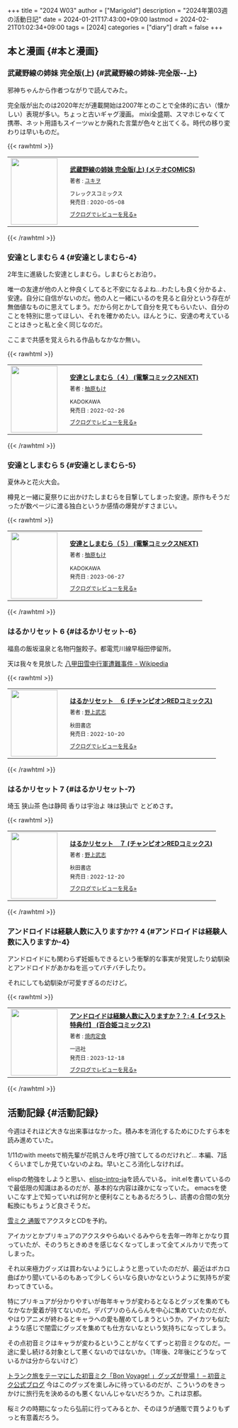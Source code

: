 +++
title = "2024 W03"
author = ["Marigold"]
description = "2024年第03週の活動日記"
date = 2024-01-21T17:43:00+09:00
lastmod = 2024-02-21T01:02:34+09:00
tags = [2024]
categories = ["diary"]
draft = false
+++

## 本と漫画 {#本と漫画}


### 武蔵野線の姉妹 完全版(上) {#武蔵野線の姉妹-完全版--上}

邪神ちゃんから作者つながりで読んでみた。

完全版が出たのは2020年だが連載開始は2007年とのことで全体的に古い（懐かしい）表現が多い。ちょっと古いギャグ漫画。
mixi全盛期、スマホじゃなくて携帯、ネット用語もスイーツｗとか廃れた言葉が色々と出てくる。時代の移り変わりは早いものだ。

{{< rawhtml >}}
<div class="booklog_html"><table><tr><td class="booklog_html_image"><a href="https://www.amazon.co.jp/dp/B086MVC72Z?tag=booklogjp-default-22&linkCode=ogi&th=1&psc=1" target="_blank"><img src="https://m.media-amazon.com/images/I/51t3Vy6QGSL._SL160_.jpg" width="105" height="150" style="border:0;border-radius:0;" /></a></td><td class="booklog_html_info" style="padding-left:20px;"><div class="booklog_html_title" style="margin-bottom:10px;font-size:14px;font-weight:bold;"><a href="https://www.amazon.co.jp/dp/B086MVC72Z?tag=booklogjp-default-22&linkCode=ogi&th=1&psc=1" target="_blank">武蔵野線の姉妹 完全版(上) (メテオCOMICS)</a></div><div style="margin-bottom:10px;"><div class="booklog_html_author" style="margin-bottom:15px;font-size:12px;;line-height:1.2em">著者 : <a href="https://booklog.jp/author/%E3%83%A6%E3%82%AD%E3%83%B2" target="_blank">ユキヲ</a></div><div class="booklog_html_manufacturer" style="margin-bottom:5px;font-size:12px;;line-height:1.2em">フレックスコミックス</div><div class="booklog_html_release" style="font-size:12px;;line-height:1.2em">発売日 : 2020-05-08</div></div><div class="booklog_html_link_amazon"><a href="https://booklog.jp/item/1/B086MVC72Z" style="font-size:12px;" target="_blank">ブクログでレビューを見る»</a></div></td></tr></table></div>
{{< /rawhtml >}}


### 安達としまむら 4 {#安達としまむら-4}

2年生に進級した安達としまむら。しまむらとお泊り。

唯一の友達が他の人と仲良くしてると不安になるよね...わたしも良く分かるよ、安達。自分に自信がないのだ。他の人と一緒にいるのを見ると自分という存在が無価値なものに思えてしまう。だから何とかして自分を見てもらいたい、自分のことを特別に思ってほしい、それを確かめたい。ほんとうに、安達の考えていることはきっと私と全く同じなのだ。

ここまで共感を覚えられる作品もなかなか無い。

{{< rawhtml >}}
<div class="booklog_html"><table><tr><td class="booklog_html_image"><a href="https://www.amazon.co.jp/dp/B09S5GHTBW?tag=booklogjp-default-22&linkCode=ogi&th=1&psc=1" target="_blank"><img src="https://m.media-amazon.com/images/I/51XM+G-qjYL._SL160_.jpg" width="105" height="150" style="border:0;border-radius:0;" /></a></td><td class="booklog_html_info" style="padding-left:20px;"><div class="booklog_html_title" style="margin-bottom:10px;font-size:14px;font-weight:bold;"><a href="https://www.amazon.co.jp/dp/B09S5GHTBW?tag=booklogjp-default-22&linkCode=ogi&th=1&psc=1" target="_blank">安達としまむら（４） (電撃コミックスNEXT)</a></div><div style="margin-bottom:10px;"><div class="booklog_html_author" style="margin-bottom:15px;font-size:12px;;line-height:1.2em">著者 : <a href="https://booklog.jp/author/%E6%9F%9A%E5%8E%9F%E3%82%82%E3%81%91" target="_blank">柚原もけ</a></div><div class="booklog_html_manufacturer" style="margin-bottom:5px;font-size:12px;;line-height:1.2em">KADOKAWA</div><div class="booklog_html_release" style="font-size:12px;;line-height:1.2em">発売日 : 2022-02-26</div></div><div class="booklog_html_link_amazon"><a href="https://booklog.jp/item/1/B09S5GHTBW" style="font-size:12px;" target="_blank">ブクログでレビューを見る»</a></div></td></tr></table></div>
{{< /rawhtml >}}


### 安達としまむら 5 {#安達としまむら-5}

夏休みと花火大会。

樽見と一緒に夏祭りに出かけたしまむらを目撃してしまった安達。原作もそうだったが数ページに渡る独白というか感情の爆発がすさまじい。

{{< rawhtml >}}
<div class="booklog_html"><table><tr><td class="booklog_html_image"><a href="https://www.amazon.co.jp/dp/B0C7THCDZQ?tag=booklogjp-default-22&linkCode=ogi&th=1&psc=1" target="_blank"><img src="https://m.media-amazon.com/images/I/511eE-PwwKL._SL160_.jpg" width="105" height="150" style="border:0;border-radius:0;" /></a></td><td class="booklog_html_info" style="padding-left:20px;"><div class="booklog_html_title" style="margin-bottom:10px;font-size:14px;font-weight:bold;"><a href="https://www.amazon.co.jp/dp/B0C7THCDZQ?tag=booklogjp-default-22&linkCode=ogi&th=1&psc=1" target="_blank">安達としまむら（５） (電撃コミックスNEXT)</a></div><div style="margin-bottom:10px;"><div class="booklog_html_author" style="margin-bottom:15px;font-size:12px;;line-height:1.2em">著者 : <a href="https://booklog.jp/author/%E6%9F%9A%E5%8E%9F%E3%82%82%E3%81%91" target="_blank">柚原もけ</a></div><div class="booklog_html_manufacturer" style="margin-bottom:5px;font-size:12px;;line-height:1.2em">KADOKAWA</div><div class="booklog_html_release" style="font-size:12px;;line-height:1.2em">発売日 : 2023-06-27</div></div><div class="booklog_html_link_amazon"><a href="https://booklog.jp/item/1/B0C7THCDZQ" style="font-size:12px;" target="_blank">ブクログでレビューを見る»</a></div></td></tr></table></div>
{{< /rawhtml >}}


### はるかリセット 6 {#はるかリセット-6}

福島の飯坂温泉と名物円盤餃子。都電荒川線早稲田停留所。

天は我々を見放した [八甲田雪中行軍遭難事件 - Wikipedia](https://ja.wikipedia.org/wiki/%E5%85%AB%E7%94%B2%E7%94%B0%E9%9B%AA%E4%B8%AD%E8%A1%8C%E8%BB%8D%E9%81%AD%E9%9B%A3%E4%BA%8B%E4%BB%B6)

{{< rawhtml >}}
<div class="booklog_html"><table><tr><td class="booklog_html_image"><a href="https://www.amazon.co.jp/dp/B0BFHLZWTY?tag=booklogjp-default-22&linkCode=ogi&th=1&psc=1" target="_blank"><img src="https://m.media-amazon.com/images/I/519lhcYjSBL._SL160_.jpg" width="105" height="150" style="border:0;border-radius:0;" /></a></td><td class="booklog_html_info" style="padding-left:20px;"><div class="booklog_html_title" style="margin-bottom:10px;font-size:14px;font-weight:bold;"><a href="https://www.amazon.co.jp/dp/B0BFHLZWTY?tag=booklogjp-default-22&linkCode=ogi&th=1&psc=1" target="_blank">はるかリセット　６ (チャンピオンREDコミックス)</a></div><div style="margin-bottom:10px;"><div class="booklog_html_author" style="margin-bottom:15px;font-size:12px;;line-height:1.2em">著者 : <a href="https://booklog.jp/author/%E9%87%8E%E4%B8%8A%E6%AD%A6%E5%BF%97" target="_blank">野上武志</a></div><div class="booklog_html_manufacturer" style="margin-bottom:5px;font-size:12px;;line-height:1.2em">秋田書店</div><div class="booklog_html_release" style="font-size:12px;;line-height:1.2em">発売日 : 2022-10-20</div></div><div class="booklog_html_link_amazon"><a href="https://booklog.jp/item/1/B0BFHLZWTY" style="font-size:12px;" target="_blank">ブクログでレビューを見る»</a></div></td></tr></table></div>
{{< /rawhtml >}}


### はるかリセット 7 {#はるかリセット-7}

埼玉 狭山茶 色は静岡 香りは宇治よ 味は狭山で とどめさす。

{{< rawhtml >}}
<div class="booklog_html"><table><tr><td class="booklog_html_image"><a href="https://www.amazon.co.jp/dp/B0BKSWSKXN?tag=booklogjp-default-22&linkCode=ogi&th=1&psc=1" target="_blank"><img src="https://m.media-amazon.com/images/I/51+78VdMEOL._SL160_.jpg" width="105" height="150" style="border:0;border-radius:0;" /></a></td><td class="booklog_html_info" style="padding-left:20px;"><div class="booklog_html_title" style="margin-bottom:10px;font-size:14px;font-weight:bold;"><a href="https://www.amazon.co.jp/dp/B0BKSWSKXN?tag=booklogjp-default-22&linkCode=ogi&th=1&psc=1" target="_blank">はるかリセット　７ (チャンピオンREDコミックス)</a></div><div style="margin-bottom:10px;"><div class="booklog_html_author" style="margin-bottom:15px;font-size:12px;;line-height:1.2em">著者 : <a href="https://booklog.jp/author/%E9%87%8E%E4%B8%8A%E6%AD%A6%E5%BF%97" target="_blank">野上武志</a></div><div class="booklog_html_manufacturer" style="margin-bottom:5px;font-size:12px;;line-height:1.2em">秋田書店</div><div class="booklog_html_release" style="font-size:12px;;line-height:1.2em">発売日 : 2022-12-20</div></div><div class="booklog_html_link_amazon"><a href="https://booklog.jp/item/1/B0BKSWSKXN" style="font-size:12px;" target="_blank">ブクログでレビューを見る»</a></div></td></tr></table></div>
{{< /rawhtml >}}


### アンドロイドは経験人数に入りますか?? 4 {#アンドロイドは経験人数に入りますか-4}

アンドロイドにも関わらず妊娠もできるという衝撃的な事実が発覚したり幼馴染とアンドロイドがあかねを巡ってバチバチしたり。

それにしても幼馴染が可愛すぎるのだけど。

{{< rawhtml >}}
<div class="booklog_html"><table><tr><td class="booklog_html_image"><a href="https://www.amazon.co.jp/dp/B0CQ4G8JWW?tag=booklogjp-default-22&linkCode=ogi&th=1&psc=1" target="_blank"><img src="https://m.media-amazon.com/images/I/51EqBr3NzJL._SL160_.jpg" width="105" height="150" style="border:0;border-radius:0;" /></a></td><td class="booklog_html_info" style="padding-left:20px;"><div class="booklog_html_title" style="margin-bottom:10px;font-size:14px;font-weight:bold;"><a href="https://www.amazon.co.jp/dp/B0CQ4G8JWW?tag=booklogjp-default-22&linkCode=ogi&th=1&psc=1" target="_blank">アンドロイドは経験人数に入りますか？？: 4【イラスト特典付】 (百合姫コミックス)</a></div><div style="margin-bottom:10px;"><div class="booklog_html_author" style="margin-bottom:15px;font-size:12px;;line-height:1.2em">著者 : <a href="https://booklog.jp/author/%E7%84%BC%E8%82%89%E5%AE%9A%E9%A3%9F" target="_blank">焼肉定食</a></div><div class="booklog_html_manufacturer" style="margin-bottom:5px;font-size:12px;;line-height:1.2em">一迅社</div><div class="booklog_html_release" style="font-size:12px;;line-height:1.2em">発売日 : 2023-12-18</div></div><div class="booklog_html_link_amazon"><a href="https://booklog.jp/item/1/B0CQ4G8JWW" style="font-size:12px;" target="_blank">ブクログでレビューを見る»</a></div></td></tr></table></div>
{{< /rawhtml >}}


## 活動記録 {#活動記録}

今週はそれほど大きな出来事はなかった。積み本を消化するためにひたすら本を読み進めていた。

1/11のwith meetsで梢先輩が花帆さんを呼び捨てしてるのだけれど...
本編、7話くらいまでしか見ていないのよね。早いところ消化しなければ。

elispの勉強をしようと思い、[elisp-intro-ja](https://github.com/emacs-jp/elisp-intro-ja)を読んでいる。
init.elを書いているので最低限の知識はあるのだが、基本的な内容は疎かになっていた。
emacsを使いこなす上で知っていれば何かと便利なこともあるだろうし、読書の合間の気分転換にもちょうど良さそうだ。

[雪ミク 通販](https://www.hmv.co.jp/news/article/240110129/)でアクスタとCDを予約。

アイカツとかプリキュアのアクスタやらぬいぐるみやらを去年一昨年とかなり買っていたが、そのうちときめきを感じなくなってしまって全てメルカリで売ってしまった。

それ以来極力グッズは買わないようにしようと思っていたのだが、最近はボカロ曲ばかり聞いているのもあって少しくらいなら良いかなというように気持ちが変わってきている。

特にプリキュアが分かりやすいが毎年キャラが変わるとなるとグッズを集めてもなかなか愛着が持てないのだ。デパプリのらんらんを中心に集めていたのだが、やはりアニメが終わるとキャラへの愛も醒めてしまうというか。アイカツも似たような感じで闇雲にグッズを集めても仕方ないなという気持ちになってしまう。

その点初音ミクはキャラが変わるということがなくてずっと初音ミクなのだ。一途に愛し続ける対象として悪くないのではないか。（1年後、2年後にどうなっているかは分からないけど）

[トランク旅をテーマにした初音ミク「Bon Voyage! 」グッズが登場！ – 初音ミク公式ブログ](https://blog.piapro.net/2024/01/ni24011701.html)
今はこのグッズを楽しみに待っているのだが、こういうのをきっかけに旅行先を決めるのも悪くないんじゃないだろうか。これは京都。

桜ミクの時期になったら弘前に行ってみるとか、そのほうが通販で買うよりもずっと有意義だろう。
